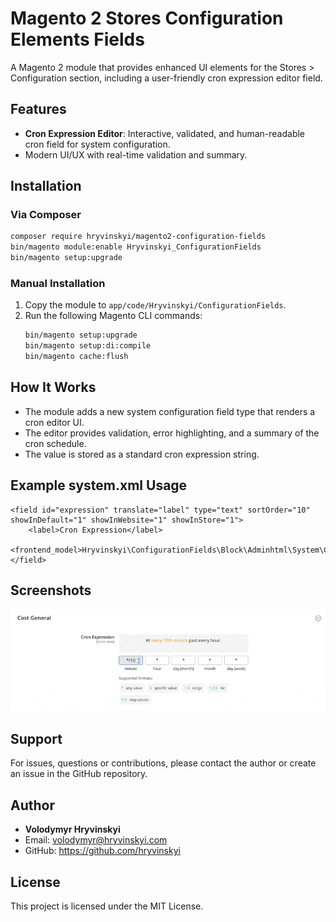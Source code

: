 # Magento 2 Stores Configuration Elements Fields

A Magento 2 module that provides enhanced UI elements for the Stores > Configuration section, including a user-friendly cron expression editor field.

## Features
- **Cron Expression Editor**: Interactive, validated, and human-readable cron field for system configuration.
- Modern UI/UX with real-time validation and summary.

## Installation
### Via Composer

```bash
composer require hryvinskyi/magento2-configuration-fields
bin/magento module:enable Hryvinskyi_ConfigurationFields
bin/magento setup:upgrade
```

### Manual Installation
1. Copy the module to `app/code/Hryvinskyi/ConfigurationFields`.
2. Run the following Magento CLI commands:
   ```bash
   bin/magento setup:upgrade
   bin/magento setup:di:compile
   bin/magento cache:flush
   ```
   
## How It Works
- The module adds a new system configuration field type that renders a cron editor UI.
- The editor provides validation, error highlighting, and a summary of the cron schedule.
- The value is stored as a standard cron expression string.

## Example system.xml Usage
```
<field id="expression" translate="label" type="text" sortOrder="10" showInDefault="1" showInWebsite="1" showInStore="1">
    <label>Cron Expression</label>
    <frontend_model>Hryvinskyi\ConfigurationFields\Block\Adminhtml\System\Config\Form\Field\CronEditor</frontend_model>
</field>
```

## Screenshots
![Cron Editor Example](docs/images/cron-editor-example.gif)

## Support

For issues, questions or contributions, please contact the author or create an issue in the GitHub repository.

## Author

- **Volodymyr Hryvinskyi**
- Email: volodymyr@hryvinskyi.com
- GitHub: https://github.com/hryvinskyi

## License

This project is licensed under the MIT License.

